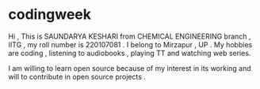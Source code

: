 # codingweek
Hi , This is SAUNDARYA KESHARI from CHEMICAL ENGINEERING branch , IITG , my roll number is 220107081 .
I belong to Mirzapur , UP .
My hobbies are coding , listening to  audiobooks , playing TT and watching web series.

I am willing to learn open source because of my interest in its working and will to contribute in open source projects .
